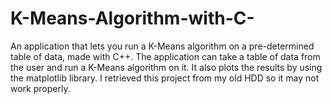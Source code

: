 # K-Means-Algorithm-with-C-
An application that lets you run a K-Means algorithm on a pre-determined table of data, made with C++.
The application can take a table of data from the user and run a K-Means algorithm on it. It also plots the results by using the matplotlib library.
I retrieved this project from my old HDD so it may not work properly.

